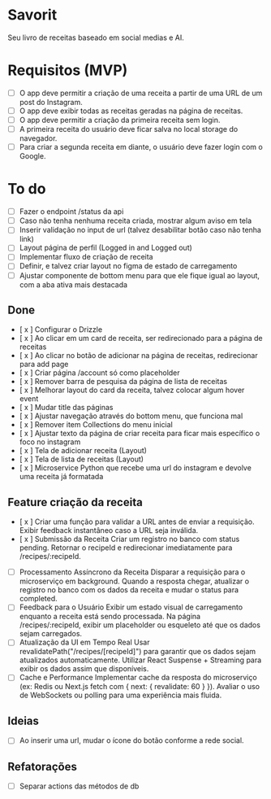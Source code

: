 # Savorit

Seu livro de receitas baseado em social medias e AI.

# Requisitos (MVP)

- [ ] O app deve permitir a criação de uma receita a partir de uma URL de um post do Instagram.
- [ ] O app deve exibir todas as receitas geradas na página de receitas.
- [ ] O app deve permitir a criação da primeira receita sem login.
- [ ] A primeira receita do usuário deve ficar salva no local storage do navegador.
- [ ] Para criar a segunda receita em diante, o usuário deve fazer login com o Google.

# To do

- [ ] Fazer o endpoint /status da api
- [ ] Caso não tenha nenhuma receita criada, mostrar algum aviso em tela
- [ ] Inserir validação no input de url (talvez desabilitar botão caso não tenha link)
- [ ] Layout página de perfil (Logged in and Logged out)
- [ ] Implementar fluxo de criação de receita
- [ ] Definir, e talvez criar layout no figma de estado de carregamento
- [ ] Ajustar componente de bottom menu para que ele fique igual ao layout, com a aba ativa mais destacada

## Done

- [ x ] Configurar o Drizzle
- [ x ] Ao clicar em um card de receita, ser redirecionado para a página de receitas
- [ x ] Ao clicar no botão de adicionar na página de receitas, redirecionar para add page
- [ x ] Criar página /account só como placeholder
- [ x ] Remover barra de pesquisa da página de lista de receitas
- [ x ] Melhorar layout do card da receita, talvez colocar algum hover event
- [ x ] Mudar title das páginas
- [ x ] Ajustar navegação através do bottom menu, que funciona mal
- [ x ] Remover item Collections do menu inicial
- [ x ] Ajustar texto da página de criar receita para ficar mais específico o foco no instagram
- [ x ] Tela de adicionar receita (Layout)
- [ x ] Tela de lista de receitas (Layout)
- [ x ] Microservice Python que recebe uma url do instagram e devolve uma receita já formatada


## Feature criação da receita

- [ x ] Criar uma função para validar a URL antes de enviar a requisição.
Exibir feedback instantâneo caso a URL seja inválida.
- [ x ] Submissão da Receita Criar um registro no banco com status pending.
Retornar o recipeId e redirecionar imediatamente para /recipes/:recipeId.
- [ ] Processamento Assíncrono da Receita Disparar a requisição para o microserviço em background.
Quando a resposta chegar, atualizar o registro no banco com os dados da receita e mudar o status para completed.
- [ ] Feedback para o Usuário
Exibir um estado visual de carregamento enquanto a receita está sendo processada.
Na página /recipes/:recipeId, exibir um placeholder ou esqueleto até que os dados sejam carregados.
- [ ] Atualização da UI em Tempo Real
Usar revalidatePath("/recipes/[recipeId]") para garantir que os dados sejam atualizados automaticamente.
Utilizar React Suspense + Streaming para exibir os dados assim que disponíveis.
- [ ] Cache e Performance
Implementar cache da resposta do microserviço (ex: Redis ou Next.js fetch com { next: { revalidate: 60 } }).
Avaliar o uso de WebSockets ou polling para uma experiência mais fluida.

## Ideias

- [ ] Ao inserir uma url, mudar o ícone do botão conforme a rede social.

## Refatorações

- [ ] Separar actions das métodos de db